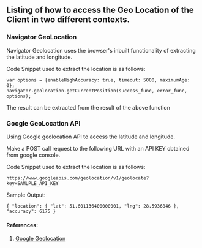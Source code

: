 ## Listing of how to access the Geo Location of the Client in two different contexts.

### Navigator GeoLocation

Navigator Geolocation uses the browser's inbuilt functionality of extracting the latitude and longitude.

Code Snippet used to extract the location is as follows:

    var options = {enableHighAccuracy: true, timeout: 5000, maximumAge: 0};
    navigator.geolocation.getCurrentPosition(success_func, error_func, options);

The result can be extracted from the result of the above function

### Google GeoLocation API

Using Google geolocation API to access the latitude and longitude.

Make a POST call request to the following URL with an API KEY obtained from google console.

Code Snippet used to extract the location is as follows:

    https://www.googleapis.com/geolocation/v1/geolocate?key=SAMLPLE_API_KEY

Sample Output:

    { "location": { "lat": 51.601136400000001, "lng": 28.5936846 }, "accuracy": 6175 }

#### References:
1. [Google Geolocation](https://developers.google.com/maps/documentation/geolocation/overview)